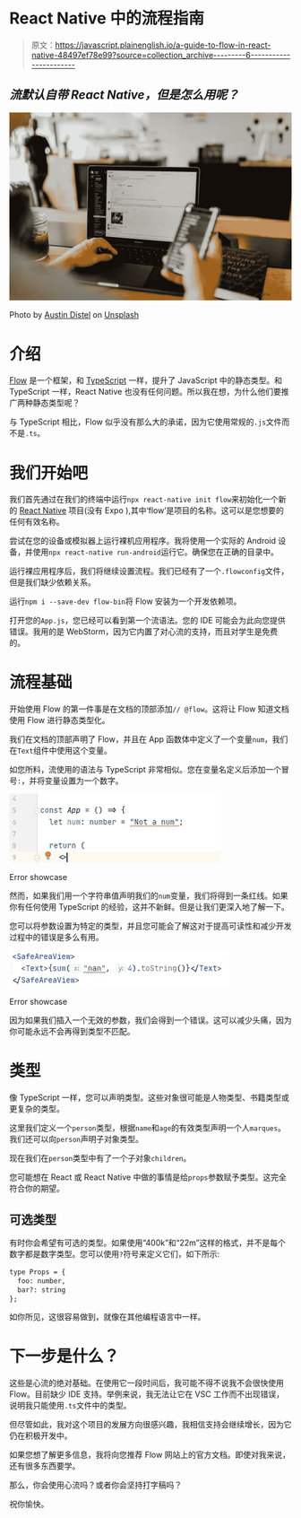 # React Native 中的流程指南

> 原文：<https://javascript.plainenglish.io/a-guide-to-flow-in-react-native-48497ef78e99?source=collection_archive---------6----------------------->

## *流默认自带 React Native，但是怎么用呢？*

![](img/4d61f71eb41131f5fffacbdeb2fc3d08.png)

Photo by [Austin Distel](https://unsplash.com/@austindistel?utm_source=unsplash&utm_medium=referral&utm_content=creditCopyText) on [Unsplash](https://unsplash.com/s/photos/app-development?utm_source=unsplash&utm_medium=referral&utm_content=creditCopyText)

# 介绍

[Flow](http://flow.org/) 是一个框架，和 [TypeScript](https://www.typescriptlang.org/) 一样，提升了 JavaScript 中的静态类型。和 TypeScript 一样，React Native 也没有任何问题。所以我在想，为什么他们要推广两种静态类型呢？

与 TypeScript 相比，Flow 似乎没有那么大的承诺，因为它使用常规的`.js`文件而不是`.ts`。

# 我们开始吧

我们首先通过在我们的终端中运行`npx react-native init flow`来初始化一个新的 [React Native](https://reactnative.dev/) 项目(没有 Expo ),其中‘flow’是项目的名称。这可以是您想要的任何有效名称。

尝试在您的设备或模拟器上运行裸机应用程序。我将使用一个实际的 Android 设备，并使用`npx react-native run-android`运行它。确保您在正确的目录中。

运行裸应用程序后，我们将继续设置流程。我们已经有了一个`.flowconfig`文件，但是我们缺少依赖关系。

运行`npm i --save-dev flow-bin`将 Flow 安装为一个开发依赖项。

打开您的`App.js`，您已经可以看到第一个流语法。您的 IDE 可能会为此向您提供错误。我用的是 WebStorm，因为它内置了对心流的支持，而且对学生是免费的。

# 流程基础

开始使用 Flow 的第一件事是在文档的顶部添加`// @flow`。这将让 Flow 知道文档使用 Flow 进行静态类型化。

我们在文档的顶部声明了 Flow，并且在 App 函数体中定义了一个变量`num`，我们在`Text`组件中使用这个变量。

如您所料，流使用的语法与 TypeScript 非常相似。您在变量名定义后添加一个冒号`:`，并将变量设置为一个数字。

![](img/d11257e7322e225dfedc29ddca7c6ed2.png)

Error showcase

然而，如果我们用一个字符串值声明我们的`num`变量，我们将得到一条红线。如果你有任何使用 TypeScript 的经验，这并不新鲜。但是让我们更深入地了解一下。

您可以将参数设置为特定的类型，并且您可能会了解这对于提高可读性和减少开发过程中的错误是多么有用。

![](img/151d9bdd14978708f4e1f511ad6aed09.png)

Error showcase

因为如果我们插入一个无效的参数，我们会得到一个错误。这可以减少头痛，因为你可能永远不会再得到类型不匹配。

# 类型

像 TypeScript 一样，您可以声明类型。这些对象很可能是人物类型、书籍类型或更复杂的类型。

这里我们定义一个`person`类型，根据`name`和`age`的有效类型声明一个人`marques`。我们还可以向`person`声明子对象类型。

现在我们在`person`类型中有了一个子对象`children`。

您可能想在 React 或 React Native 中做的事情是给`props`参数赋予类型。这完全符合你的期望。

## 可选类型

有时你会希望有可选的类型。如果使用“400k”和“22m”这样的格式，并不是每个数字都是数字类型。您可以使用`?`符号来定义它们，如下所示:

```
type Props = {
  foo: number,
  bar?: string
};
```

如你所见，这很容易做到，就像在其他编程语言中一样。

# 下一步是什么？

这些是心流的绝对基础。在使用它一段时间后，我可能不得不说我不会很快使用 Flow。目前缺少 IDE 支持。举例来说，我无法让它在 VSC 工作而不出现错误，说明我只能使用`.ts`文件中的类型。

但尽管如此，我对这个项目的发展方向很感兴趣，我相信支持会继续增长，因为它仍在积极开发中。

如果您想了解更多信息，我将向您推荐 Flow 网站上的官方文档。即使对我来说，还有很多东西要学。

那么，你会使用心流吗？或者你会坚持打字稿吗？

祝你愉快。